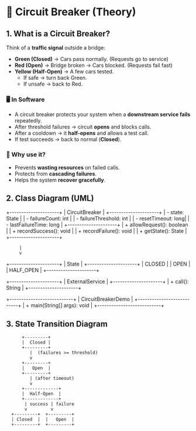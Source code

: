 # 🚦 Circuit Breaker (Theory)

## 1. What is a Circuit Breaker?

Think of a **traffic signal** outside a bridge:  

- **Green (Closed)** → Cars pass normally. (Requests go to service)  
- **Red (Open)** → Bridge broken → Cars blocked. (Requests fail fast)  
- **Yellow (Half-Open)** → A few cars tested.  
  - If safe → turn back Green.  
  - If unsafe → back to Red.  

### 🖥 In Software
- A circuit breaker protects your system when a **downstream service fails** repeatedly.  
- After threshold failures → circuit **opens** and blocks calls.  
- After a cooldown → it **half-opens** and allows a test call.  
- If test succeeds → back to normal (**Closed**).  

### 🎯 Why use it?
- Prevents **wasting resources** on failed calls.  
- Protects from **cascading failures**.  
- Helps the system **recover gracefully**.  

## 2. Class Diagram (UML)

+---------------------+
|     CircuitBreaker  |
+---------------------+
| - state: State      |
| - failureCount: int |
| - failureThreshold: int |
| - resetTimeout: long|
| - lastFailureTime: long |
+---------------------+
| + allowRequest(): boolean  |
| + recordSuccess(): void    |
| + recordFailure(): void    |
| + getState(): State        |
+---------------------+

         |
         v
+---------------------+
|        State        |
+---------------------+
| CLOSED              |
| OPEN                |
| HALF_OPEN           |
+---------------------+

+---------------------+
|   ExternalService   |
+---------------------+
| + call(): String    |
+---------------------+

+---------------------------+
|   CircuitBreakerDemo      |
+---------------------------+
| + main(String[] args): void |
+---------------------------+

## 3. State Transition Diagram

          +---------+
          |  Closed |
          +---------+
             |  (failures >= threshold)
             v
          +---------+
          |   Open  |
          +---------+
             | (after timeout)
             v
          +-------------+
          |  Half-Open  |
          +-------------+
           | success | failure
           v         v
      +---------+  +---------+
      | Closed  |  |   Open  |
      +---------+  +---------+

